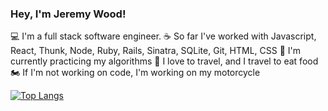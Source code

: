 ### Hey, I'm Jeremy Wood!

:computer: I'm a full stack software engineer. 
:coffee: So far I've worked with Javascript, React, Thunk, Node, Ruby, Rails, Sinatra, SQLite, Git, HTML, CSS
:construction_worker: I'm currently practicing my algorithms
:bento: I love to travel, and I travel to eat food
:motorcycle: If I'm not working on code, I'm working on my motorcycle

[![Top Langs](https://github-readme-stats.vercel.app/api/top-langs/?username=J5Wood&layout=compact)](https://github.com/anuraghazra/github-readme-stats)


<!--
**J5Wood/J5Wood** is a ✨ _special_ ✨ repository because its `README.md` (this file) appears on your GitHub profile.

Here are some ideas to get you started:

- 🔭 I’m currently working on ...
- 🌱 I’m currently learning ...
- 👯 I’m looking to collaborate on ...
- 🤔 I’m looking for help with ...
- 💬 Ask me about ...
- 📫 How to reach me: ...
- 😄 Pronouns: ...
- ⚡ Fun fact: ...
-->
